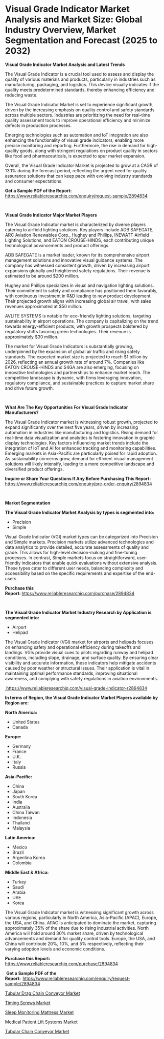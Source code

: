 <p><h1>Visual Grade Indicator Market Analysis and Market Size: Global Industry Overview, Market Segmentation and Forecast (2025 to 2032)</h1></p><p><strong>Visual Grade Indicator Market Analysis and Latest Trends</strong></p>
<p><p>The Visual Grade Indicator is a crucial tool used to assess and display the quality of various materials and products, particularly in industries such as manufacturing, packaging, and logistics. This device visually indicates if the quality meets predetermined standards, thereby enhancing efficiency and reducing waste.</p><p>The Visual Grade Indicator Market is set to experience significant growth, driven by the increasing emphasis on quality control and safety standards across multiple sectors. Industries are prioritizing the need for real-time quality assessment tools to improve operational efficiency and minimize defects in production processes. </p><p>Emerging technologies such as automation and IoT integration are also enhancing the functionality of visual grade indicators, enabling more precise monitoring and reporting. Furthermore, the rise in demand for high-quality goods, along with stringent regulations on product quality in sectors like food and pharmaceuticals, is expected to spur market expansion. </p><p>Overall, the Visual Grade Indicator Market is projected to grow at a CAGR of 13.1% during the forecast period, reflecting the urgent need for quality assurance solutions that can keep pace with evolving industry standards and consumer expectations.</p></p>
<p><strong>Get a Sample PDF of the Report:&nbsp;</strong> <a href="https://www.reliableresearchiq.com/enquiry/request-sample/2894834?utm_campaign=1088&utm_medium=2&utm_source=Github&utm_content=ia&utm_term=15032025&utm_id=visual-grade-indicator">https://www.reliableresearchiq.com/enquiry/request-sample/2894834</a></p>
<p>&nbsp;</p>
<p><strong>Visual Grade Indicator Major Market Players</strong></p>
<p><p>The Visual Grade Indicator market is characterized by diverse players catering to airfield lighting solutions. Key players include ADB SAFEGATE, ARC Aviation Renewables Corp., Hughey and Phillips, INEWATT Airfield Lighting Solutions, and EATON CROUSE-HINDS, each contributing unique technological advancements and product offerings.</p><p>ADB SAFEGATE is a market leader, known for its comprehensive airport management solutions and innovative visual guidance systems. The company has witnessed consistent growth, driven by increasing airport expansions globally and heightened safety regulations. Their revenue is estimated to be around $200 million.</p><p>Hughey and Phillips specializes in visual and navigation lighting solutions. Their commitment to safety and compliance has positioned them favorably, with continuous investment in R&D leading to new product development. Their projected growth aligns with increasing global air travel, with sales revenues approximated at $50 million.</p><p>AVLITE SYSTEMS is notable for eco-friendly lighting solutions, targeting sustainability in airport operations. The company is capitalizing on the trend towards energy-efficient products, with growth prospects bolstered by regulatory shifts favoring green technologies. Their revenue is approximately $30 million.</p><p>The market for Visual Grade Indicators is substantially growing, underpinned by the expansion of global air traffic and rising safety standards. The expected market size is projected to reach $1 billion by 2026, reflecting an annual growth rate of around 7%. Companies like EATON CROUSE-HINDS and S4GA are also emerging, focusing on innovative technologies and partnerships to enhance market reach. The competitive landscape is dynamic, with firms leveraging innovation, regulatory compliance, and sustainable practices to capture market share and drive future growth.</p></p>
<p>&nbsp;</p>
<p><strong>What Are The Key Opportunities For Visual Grade Indicator Manufacturers?</strong></p>
<p><p>The Visual Grade Indicator market is witnessing robust growth, projected to expand significantly over the next five years, driven by increasing automation in industries like manufacturing and logistics. Rising demand for real-time data visualization and analytics is fostering innovation in graphic display technologies. Key factors influencing market trends include the integration of IoT and AI for enhanced tracking and monitoring capabilities. Emerging markets in Asia-Pacific are particularly poised for rapid adoption. As sustainability concerns grow, demand for efficient visual management solutions will likely intensify, leading to a more competitive landscape and diversified product offerings.</p></p>
<p><strong>Inquire or Share Your Questions If Any Before Purchasing This Report:</strong> <a href="https://www.reliableresearchiq.com/enquiry/pre-order-enquiry/2894834?utm_campaign=1088&utm_medium=2&utm_source=Github&utm_content=ia&utm_term=15032025&utm_id=visual-grade-indicator">https://www.reliableresearchiq.com/enquiry/pre-order-enquiry/2894834</a></p>
<p>&nbsp;</p>
<p><strong>Market Segmentation</strong></p>
<p><strong>The Visual Grade Indicator Market Analysis by types is segmented into:</strong></p>
<p><ul><li> Precision</li><li>Simple </li></ul></p>
<p><p>Visual Grade Indicator (VGI) market types can be categorized into Precision and Simple markets. Precision markets utilize advanced technologies and data analytics to provide detailed, accurate assessments of quality and grade. This allows for high-level decision-making and fine-tuning processes. In contrast, Simple markets focus on straightforward, user-friendly indicators that enable quick evaluations without extensive analysis. These types cater to different user needs, balancing complexity and accessibility based on the specific requirements and expertise of the end-users.</p></p>
<p><strong>Purchase this Report:&nbsp;</strong><a href="https://www.reliableresearchiq.com/purchase/2894834?utm_campaign=1088&utm_medium=2&utm_source=Github&utm_content=ia&utm_term=15032025&utm_id=visual-grade-indicator">https://www.reliableresearchiq.com/purchase/2894834</a></p>
<p>&nbsp;</p>
<p><strong>The Visual Grade Indicator Market Industry Research by Application is segmented into:</strong></p>
<p><ul><li> Airport</li><li>Helipad </li></ul></p>
<p><p>The Visual Grade Indicator (VGI) market for airports and helipads focuses on enhancing safety and operational efficiency during takeoffs and landings. VGIs provide visual cues to pilots regarding runway and helipad conditions, including slope, drainage, and surface quality. By ensuring clear visibility and accurate information, these indicators help mitigate accidents caused by poor weather or structural issues. Their application is vital in maintaining optimal performance standards, improving situational awareness, and complying with safety regulations in aviation environments.</p></p>
<p><a href="https://www.reliableresearchiq.com/visual-grade-indicator-r2894834?utm_campaign=1088&utm_medium=2&utm_source=Github&utm_content=ia&utm_term=15032025&utm_id=visual-grade-indicator">&nbsp;https://www.reliableresearchiq.com/visual-grade-indicator-r2894834</a></p>
<p><strong>In terms of Region, the Visual Grade Indicator Market Players available by Region are:</strong></p>
<p>
    <p> <strong> North America: </strong>
        <ul>
            <li>United States</li>
            <li>Canada</li>
        </ul>
        </p> 
    <p> <strong> Europe: </strong>
        <ul>
            <li>Germany</li>
            <li>France</li>
            <li>U.K.</li>
            <li>Italy</li>
            <li>Russia</li>
        </ul>
        </p> 
    <p> <strong> Asia-Pacific: </strong>
        <ul>
            <li>China</li>
            <li>Japan</li>
            <li>South Korea</li>
            <li>India</li>
            <li>Australia</li>
            <li>China Taiwan</li>
            <li>Indonesia</li>
            <li>Thailand</li>
            <li>Malaysia</li>
        </ul>
        </p> 
    <p> <strong> Latin America: </strong>
        <ul>
            <li>Mexico</li>
            <li>Brazil</li>
            <li>Argentina Korea</li>
            <li>Colombia</li>
        </ul>
        </p> 
    <p> <strong> Middle East & Africa: </strong>
        <ul>
            <li>Turkey</li>
            <li>Saudi</li>
            <li>Arabia</li>
            <li>UAE</li>
            <li>Korea</li>
        </ul>
    </p>
    </p>
<p><p>The Visual Grade Indicator market is witnessing significant growth across various regions, particularly in North America, Asia-Pacific (APAC), Europe, the USA, and China. APAC is anticipated to dominate the market, capturing approximately 35% of the share due to rising industrial activities. North America will hold around 30% market share, driven by technological advancements and demand for quality control tools. Europe, the USA, and China will contribute 20%, 10%, and 5% respectively, reflecting their varying adoption levels and economic conditions.</p></p>
<p><strong>Purchase this Report: </strong><a href="https://www.reliableresearchiq.com/purchase/2894834?utm_campaign=1088&utm_medium=2&utm_source=Github&utm_content=ia&utm_term=15032025&utm_id=visual-grade-indicator">https://www.reliableresearchiq.com/purchase/2894834</a></p>
<p>&nbsp;<strong>Get a Sample PDF of the Report:&nbsp;&nbsp;</strong><a href="https://www.reliableresearchiq.com/enquiry/request-sample/2894834?utm_campaign=1088&utm_medium=2&utm_source=Github&utm_content=ia&utm_term=15032025&utm_id=visual-grade-indicator">https://www.reliableresearchiq.com/enquiry/request-sample/2894834</a></p>
<p><strong></strong></p>
<p><p><a href="https://github.com/keeniielokl/Market-Research-Report-List-1/blob/main/tubular-drag-chain-conveyor-market.md?utm_campaign=1088&utm_medium=2&utm_source=Github&utm_content=ia&utm_term=15032025&utm_id=visual-grade-indicator">Tubular Drag Chain Conveyor Market</a></p><p><a href="https://github.com/kocssequen/Market-Research-Report-List-1/blob/main/timing-screws-market.md?utm_campaign=1088&utm_medium=2&utm_source=Github&utm_content=ia&utm_term=15032025&utm_id=visual-grade-indicator">Timing Screws Market</a></p><p><a href="https://github.com/sokurgleyde/Market-Research-Report-List-1/blob/main/sleep-monitoring-mattress-market.md?utm_campaign=1088&utm_medium=2&utm_source=Github&utm_content=ia&utm_term=15032025&utm_id=visual-grade-indicator">Sleep Monitoring Mattress Market</a></p><p><a href="https://github.com/aoutefjovene00/Market-Research-Report-List-1/blob/main/medical-patient-lift-systems-market.md?utm_campaign=1088&utm_medium=2&utm_source=Github&utm_content=ia&utm_term=15032025&utm_id=visual-grade-indicator">Medical Patient Lift Systems Market</a></p><p><a href="https://github.com/chlihakwatsi/Market-Research-Report-List-1/blob/main/tubular-chain-conveyor-market.md?utm_campaign=1088&utm_medium=2&utm_source=Github&utm_content=ia&utm_term=15032025&utm_id=visual-grade-indicator">Tubular Chain Conveyor Market</a></p></p>